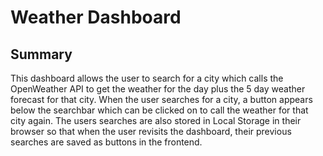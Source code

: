 # Weather Dashboard

## Summary
This dashboard allows the user to search for a city which calls the OpenWeather API to get the weather for the day plus the 5 day weather forecast for that city. When the user searches for a city, a button appears below the searchbar which can be clicked on to call the weather for that city again. The users searches are also stored in Local Storage in their browser so that when the user revisits the dashboard, their previous searches are saved as buttons in the frontend.
